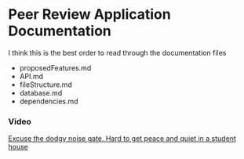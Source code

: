 # Peer Review Application Documentation

I think this is the best order to read through the documentation files

- proposedFeatures.md
- API.md
- fileStructure.md
- database.md
- dependencies.md

### Video

[Excuse the dodgy noise gate. Hard to get peace and quiet in a student house](https://youtu.be/sB1_w5TflS4)
